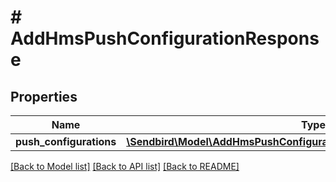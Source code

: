 # # AddHmsPushConfigurationResponse

## Properties

Name | Type | Description | Notes
------------ | ------------- | ------------- | -------------
**push_configurations** | [**\Sendbird\Model\AddHmsPushConfigurationResponsePushConfigurations[]**](AddHmsPushConfigurationResponsePushConfigurations.md) |  | [optional]

[[Back to Model list]](../../README.md#models) [[Back to API list]](../../README.md#endpoints) [[Back to README]](../../README.md)
